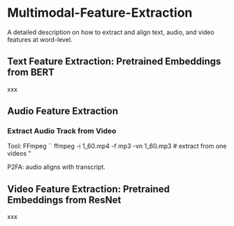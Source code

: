 # Multimodal-Feature-Extraction
A detailed description on how to extract and align text, audio, and video features at word-level.

## Text Feature Extraction: Pretrained Embeddings from BERT
xxx

## Audio Feature Extraction
### Extract Audio Track from Video
Tool: FFmpeg
``
ffmpeg -i 1_60.mp4 -f mp3 -vn 1_60.mp3  # extract from one videos
"

P2FA: audio aligns with transcript.

## Video Feature Extraction: Pretrained Embeddings from ResNet
xxx
